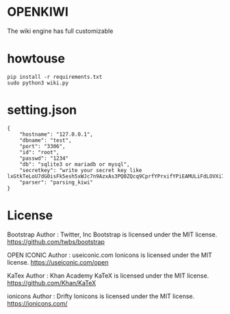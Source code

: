 OPENKIWI
===

The wiki engine has full customizable  

howtouse  
===

    pip install -r requirements.txt  
    sudo python3 wiki.py  

setting.json
===

    {  
        "hostname": "127.0.0.1",
        "dbname": "test",  
        "port": "3306",  
        "id": "root",  
        "passwd": "1234"  
        "db": "sqlite3 or mariadb or mysql",
        "secretkey": "write your secret key like lxGtkTeLoU7dG0isFk5esh5xWJc7n9AzxAs3PQ0ZQcq9CprfYPrxifYPiEAMULiFdLOVXi7r1c",
        "parser": "parsing_kiwi"
    }  

License
===

Bootstrap
Author : Twitter, Inc
Bootstrap is licensed under the MIT license.
https://github.com/twbs/bootstrap

OPEN ICONIC
Author : useiconic.com
Ionicons is licensed under the MIT license.
https://useiconic.com/open

KaTex
Author : Khan Academy
KaTeX is licensed under the MIT license.
https://github.com/Khan/KaTeX

ionicons
Author : Drifty
Ionicons is licensed under the MIT license.
https://ionicons.com/
